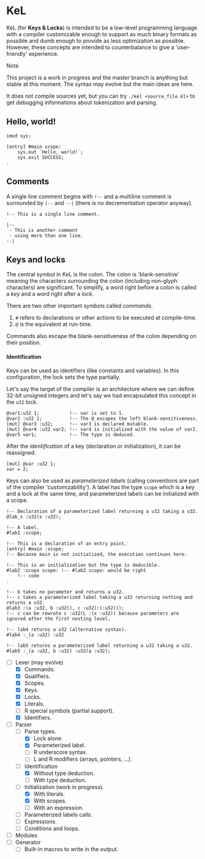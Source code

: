 # KeL
KeL (for **Keys & Locks**) is intended to be a low-level programming language with a compiler customizable enough to support as much binary formats as possible and dumb enough to provide as less optimization as possible. However, these concepts are intended to counterbalance to give a 'user-friendly' experience.

> [!NOTE]
> This project is a work in progress and the master branch is anything but stable at this moment. The syntax may evolve but the main ideas are here.
>
> It does not compile sources yet, but you can try `./kel <source_file.kl>` to get debugging informations about tokenization and parsing.

## Hello, world!
```
imod sys;

[entry] #main scope:
    sys.out `Hello, world!`;
    sys.exit SUCCESS;
.
```

## Comments
A single line comment begins with `!--` and a multiline comment is surrounded by `|--` and `--|` (there is no decrementation operator anyway).

```
!-- This is a single line comment.

|--
 - This is another comment
 - using more than one line.
--|
```

## Keys and locks
The central symbol in KeL is the colon. The colon is 'blank-sensitive' meaning the characters surrounding the colon (including non-glyph characters) are significant. To simplify, a word right before a colon is called a _key_ and a word right after a _lock_.

There are two other important symbols called _commands_.
1. `#` refers to declarations or other actions to be executed at compile-time.
2. `@` is the equivalent at run-time.

Commands also escape the blank-sensitiveness of the colon depending on their position.

#### Identification
Keys can be used as identifiers (like constants and variables). In this configuration, the lock sets the type partially.

Let's say the target of the compiler is an architecture where we can define 32-bit unsigned integers and let's say we had encapsulated this concept in the `u32` lock.
```
@var1:u32 1;           !-- var is set to 1.
@var2 :u32 1;          !-- The @ escapes the left blank-sensitiveness.
[mut] @var3 :u32;      !-- var3 is declared mutable.
[mut] @var4 :u32 var2; !-- var4 is initialized with the value of var2.
@var5 var1;            !-- The type is deduced.
```

After the _identification_ of a key (declaration or initialization), it can be reassigned.
```
[mut] @var :u32 1;
var = 2;
```

Keys can also be used as _parameterized labels_ (calling conventions are part of the compiler 'customizability'). A label has the type `scope` which is a key and a lock at the same time, and parameterized labels can be initialized with a scope.
```
!-- Declaration of a parameterized label returning a u32 taking a u32.
@lab_x :u32(x :u32);

!-- A label.
#lab1 :scope;

!-- This is a declaration of an entry point.
[entry] #main :scope;
!-- Because main is not initialized, the execution continues here.

!-- This is an initialization but the type is deducible.
#lab2 :scope scope: !-- #lab2 scope: would be right
    !-- code
.

!-- b takes no parameter and returns a u32.
!-- c takes a parameterized label taking a u32 returning nothing and returns a u32.
@lab3 :(a :u32, b :u32(), c :u32(:(:u32)));
!-- c can be rewrote c :u32(L :(x :u32)) because parameters are ignored after the first nesting level.

!-- lab4 returns a u32 (alternative syntax).
#lab4 :_(a :u32) :u32

!-- lab5 returns a parameterized label returning a u32 taking a u32.
#lab5 :_(a :u32, b :u32) :u32(a :u32);
```

- [ ] Lexer (may evolve)
    - [x] Commands.
    - [x] Qualifiers.
    - [x] Scopes.
    - [x] Keys.
    - [x] Locks.
    - [x] Literals.
    - [ ] R special symbols (partial support).
    - [x] Identifiers.
- [ ] Parser
    - [ ] Parse types.
        - [x] Lock alone.
        - [x] Parameterized label.
        - [ ] R underscore syntax.
        - [ ] L and R modifiers (arrays, pointers, ...).
    - [ ] Identification
        - [x] Without type deduction.
        - [ ] With type deduction.
    - [ ] Initialization (work in progress).
        - [x] With literals.
        - [x] With scopes.
        - [ ] With an expression.
    - [ ] Parameterized labels calls.
    - [ ] Expressions.
    - [ ] Conditions and loops.
- [ ] Modules
- [ ] Generator
    - [ ] Built-in macros to write in the output.

